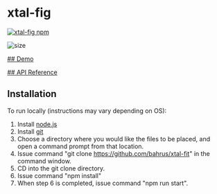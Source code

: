 # xtal-fig

<a href="https://nodei.co/npm/xtal-fig/"><img src="https://nodei.co/npm/for-instance.png" alt="xtal-fig npm"></a>

<img src="https://badgen.net/bundlephobia/minzip/xtal-fig" alt="size">

[## Demo](https://codepen.io/bahrus/pen/dyWmymV)

[## API Reference](https://bahrus.github.io/wc-info/cdn-base.html?npmPackage=xtal-fig)

## Installation

To run locally (instructions may vary depending on OS):

1.  Install [node.js](https://nodejs.org/)
2.  Install [git](https://git-scm.com/book/en/v2/Getting-Started-Installing-Git)
3.  Choose a directory where you would like the files to be placed, and open a command prompt from that location.
4.  Issue command "git clone https://github.com/bahrus/xtal-fit" in the command window.
5.  CD into the git clone directory.
6.  Issue command "npm install"
7.  When step 6 is completed, issue command "npm run start".